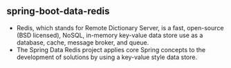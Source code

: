## spring-boot-data-redis

- Redis, which stands for Remote Dictionary Server, is a fast, open-source (BSD licensed), NoSQL, in-memory key-value data store use as a database, cache, message broker, and queue.
- The Spring Data Redis project applies core Spring concepts to the development of solutions by using a key-value style data store.
